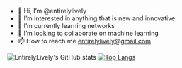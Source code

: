 - 👋 Hi, I’m @entirelylively
- 👀 I’m interested in anything that is new and innovative
- 🌱 I’m currently learning networks
- 💞️ I’m looking to collaborate on machine learning
- 📫 How to reach me entirelylively@gmail.com

![EntirelyLively's GitHub stats](https://github-readme-stats.vercel.app/api?username=entirelylively&show_icons=true&theme=dark)
[![Top Langs](https://github-readme-stats.vercel.app/api/top-langs/?username=entirelylivley&layout=compact)](https://github.com/entirelylively/github-readme-stats)


<!---
entirelylively/entirelylively is a ✨ special ✨ repository because its `README.md` (this file) appears on your GitHub profile.
You can click the Preview link to take a look at your changes.
--->
